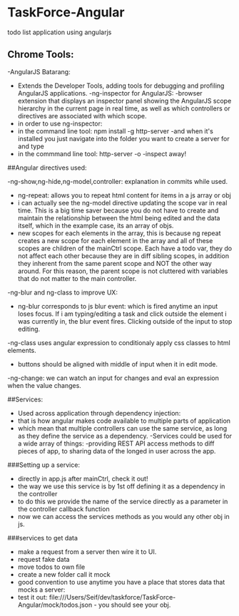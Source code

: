 # TaskForce-Angular
todo list application using angularjs

## Chrome Tools:

-AngularJS Batarang:
 - Extends the Developer Tools, adding tools for debugging and profiling AngularJS applications.
-ng-inspector for AngularJS:
 -browser extension that displays an inspector panel showing the AngularJS scope hierarchy in the current page in real time, as well as which controllers or directives are associated with which scope.
  - in order to use ng-inspector:
  - in the command line tool: npm install -g http-server
   -and when it's installed you just navigate into the folder you want to create  a server for and type
  - in the commmand line tool: http-server -o
   -inspect away!

##Angular directives used:

-ng-show,ng-hide,ng-model,controller: explanation in commits while used.
 - ng-repeat: allows you to repeat html content for items in a js array or obj
  - i can actually see the ng-model directive updating the scope var in real time. This is a big time saver because you do not have to create and maintain the relationship between the html being edited and the data itself, which in the example case, its an array of objs.
  - new scopes for each elements in the array, this is because ng repeat creates a new scope for each element in the array and all of these scopes are children of the mainCtrl scope. Each have a todo var, they do not affect each other because they are in diff sibling scopes, in addition they inherent from the same parent scope and NOT the other way around. For this reason, the parent scope is not cluttered with variables that do not matter to the main controller.

-ng-blur and ng-class to improve UX:
 - ng-blur corresponds to js blur event: which is fired anytime an input loses focus. If i am typing/editing a task and click outside the element i was currently in, the blur event fires. Clicking outside of the input to stop editing.

 -ng-class uses angular expression to conditionaly apply css classes to html elements.
  - buttons should be aligned with middle of input when it in edit mode.

 -ng-change: we can watch an input for changes and eval an expression when the value changes.

##Services:
 - Used across application through dependency injection:
  - that is how angular makes code available to multiple parts of application
   - which mean that multiple controllers can use the same service, as long as they define the service as a dependency.
   -Services could be used for a wide array of things:
    -providing REST API access methods to diff pieces of app, to sharing data of the longed in user across the app.

###Setting up a service:
 - directly in app.js after mainCtrl, check it out!
 - the way we use this service is by 1st off defining it as a dependency in the controller
 - to do this we provide the name of the service directly as a parameter in the controller callback function
 - now we can access the services methods as you would any other obj in js.

###services to get data
 - make a request from a server then wire it to UI.
 - request fake data
 - move todos to own file
 - create a new folder call it mock
  - good convention to use anytime you have a place that stores data that mocks a server:
   - test it out: file:///Users/Seif/dev/taskforce/TaskForce-Angular/mock/todos.json
    - you should see your obj.
